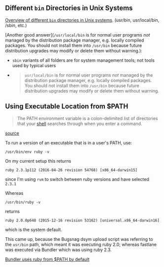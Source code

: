 ## Different `bin` Directories in Unix Systems

[Overview of different `bin` directories in Unix systems](http://blog.taylormcgann.com/2014/04/11/difference-bin-sbin/). (usr/bin, usr/local/bin, /sbin, etc.)

[Another good answer](`/usr/local/bin` is for normal user programs *not* managed by the distribution package manager, e.g. locally compiled packages. You should not install them into `/usr/bin` because future distribution upgrades may modify or delete them without warning.):

- `sbin` variants of all folders are for system management tools; not tools used by typical users

- >  `usr/local/bin`  is for normal user programs *not* managed by the distribution package manager, e.g. locally compiled packages. You should not install them into `/usr/bin` because future distribution upgrades may modify or delete them without warning.  



## Using Executable Location from $PATH 

> The PATH environment variable is a colon-delimited list of directories that your [shell](https://kb.iu.edu/d/agvf) searches through when you enter a command.

[source](https://kb.iu.edu/d/acar)

To run a version of an executable that is in a user's PATH, use:

`/usr/bin/env ruby -v`

On my current setup this returns

`ruby 2.3.1p112 (2016-04-26 revision 54768) [x86_64-darwin15]`

since I'm using `rvm` to switch between ruby versions and have selected `2.3.1`



Whereas

`/usr/bin/ruby -v`

returns

`ruby 2.0.0p648 (2015-12-16 revision 53162) [universal.x86_64-darwin16]`

which is the system default.



This came up, because the Bugsnag dsym upload script was referring to the `usr/bin` path, which meant it was executing ruby 2.0; whereas fastlane was executed via Bundler which was using ruby 2.3.

[Bundler uses ruby from $PATH by default](https://github.com/bundler/bundler/issues/4260#issuecomment-177621474)